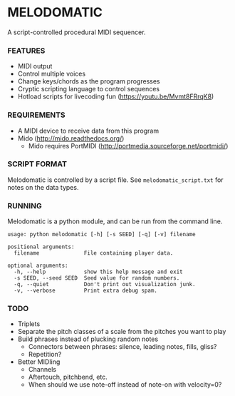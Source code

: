 # MELODOMATIC

A script-controlled procedural MIDI sequencer.

### FEATURES

* MIDI output
* Control multiple voices
* Change keys/chords as the program progresses
* Cryptic scripting language to control sequences
* Hotload scripts for livecoding fun (https://youtu.be/Mvmt8FRrqK8)

### REQUIREMENTS

* A MIDI device to receive data from this program
* Mido (http://mido.readthedocs.org/)
  * Mido requires PortMIDI (http://portmedia.sourceforge.net/portmidi/)

### SCRIPT FORMAT

Melodomatic is controlled by a script file. See `melodomatic_script.txt` for notes on the data types.

### RUNNING

Melodomatic is a python module, and can be run from the command line.

```
usage: python melodomatic [-h] [-s SEED] [-q] [-v] filename

positional arguments:
  filename              File containing player data.

optional arguments:
  -h, --help            show this help message and exit
  -s SEED, --seed SEED  Seed value for random numbers.
  -q, --quiet           Don't print out visualization junk.
  -v, --verbose         Print extra debug spam.
```


### TODO

* Triplets
* Separate the pitch classes of a scale from the pitches you want to play
* Build phrases instead of plucking random notes
  * Connectors between phrases: silence, leading notes, fills, gliss?
  * Repetition?
* Better MIDIing
  * Channels
  * Aftertouch, pitchbend, etc.
  * When should we use note-off instead of note-on with velocity=0?

